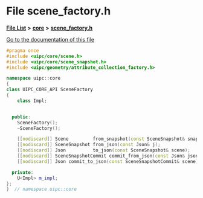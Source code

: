 

# File scene\_factory.h

[**File List**](files.md) **>** [**core**](dir_eca9d1283f7cad9ff89c5ab44937d4d9.md) **>** [**scene\_factory.h**](scene__factory_8h.md)

[Go to the documentation of this file](scene__factory_8h.md)


```C++
#pragma once
#include <uipc/core/scene.h>
#include <uipc/core/scene_snapshot.h>
#include <uipc/geometry/attribute_collection_factory.h>

namespace uipc::core
{
class UIPC_CORE_API SceneFactory
{
    class Impl;


  public:
    SceneFactory();
    ~SceneFactory();

    [[nodiscard]] Scene         from_snapshot(const SceneSnapshot& snapshot);
    [[nodiscard]] SceneSnapshot from_json(const Json& j);
    [[nodiscard]] Json          to_json(const SceneSnapshot& scene);
    [[nodiscard]] SceneSnapshotCommit commit_from_json(const Json& json);
    [[nodiscard]] Json commit_to_json(const SceneSnapshotCommit& scene);

  private:
    U<Impl> m_impl;
};
}  // namespace uipc::core
```



